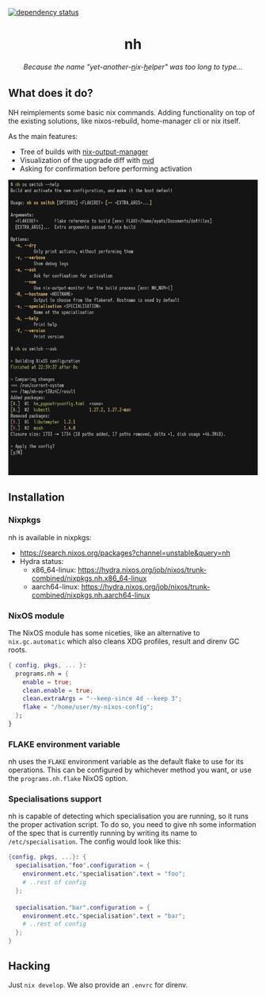 [![dependency status](https://deps.rs/repo/github/viperML/nh/status.svg)](https://deps.rs/repo/github/viperML/nh)

<h1 align="center">nh</h1>

<h6 align="center">Because the name "yet-another-<u>n</u>ix-<u>h</u>elper" was too long to type...</h1>

## What does it do?

NH reimplements some basic nix commands. Adding functionality on top of the existing solutions, like nixos-rebuild, home-manager cli or nix itself.

As the main features:
- Tree of builds with [nix-output-manager](https://github.com/maralorn/nix-output-monitor)
- Visualization of the upgrade diff with [nvd](https://gitlab.com/khumba/nvd)
- Asking for confirmation before performing activation

<p align="center">
  <img
    alt="build: passing"
    src="./.github/screenshot.png"
    width="800px"
  >
</p>


## Installation

### Nixpkgs

nh is available in nixpkgs:

- https://search.nixos.org/packages?channel=unstable&query=nh
- Hydra status:
  - x86_64-linux: https://hydra.nixos.org/job/nixos/trunk-combined/nixpkgs.nh.x86_64-linux
  - aarch64-linux: https://hydra.nixos.org/job/nixos/trunk-combined/nixpkgs.nh.aarch64-linux


### NixOS module

The NixOS module has some niceties, like an alternative to `nix.gc.automatic` which also cleans XDG profiles, result and direnv GC roots.

```nix
{ config, pkgs, ... }:
  programs.nh = {
    enable = true;
    clean.enable = true;
    clean.extraArgs = "--keep-since 4d --keep 3";
    flake = "/home/user/my-nixos-config";
  };
}
```

### FLAKE environment variable

nh uses the `FLAKE` environment variable as the default flake to use for its operations. This can be configured by whichever method you want,
or use the `programs.nh.flake` NixOS option.

### Specialisations support

nh is capable of detecting which specialisation you are running, so it runs the proper activation script.
To do so, you need to give nh some information of the spec that is currently running by writing its name to `/etc/specialisation`. The config would look like this:

```nix
{config, pkgs, ...}: {
  specialisation."foo".configuration = {
    environment.etc."specialisation".text = "foo";
    # ..rest of config
  };

  specialisation."bar".configuration = {
    environment.etc."specialisation".text = "bar";
    # ..rest of config
  };
}
```


## Hacking

Just `nix develop`. We also provide an `.envrc` for direnv.
